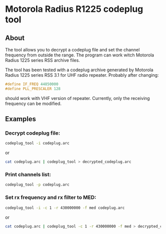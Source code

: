 # Motorola Radius R1225 codeplug tool

## About
The tool allows you to decrypt a codeplug file and set the channel frequency from outside the range. The program can work witch Motorola Radius 1225 series RSS archive files.

The tool has been tested with a codeplug archive generated by Motorola Radius 1225 series RSS 3.1 for UHF radio repeater. Probably after changing:
```c
#define IF_FREQ 44850000
#define PLL_PRESCALER 128
```
should work with VHF version of repeater. Currently, only the receiving frequency can be modified.

## Examples

### Decrypt codeplug file:
```bash
codeplug_tool -i codeplug.arc
```
or
```bash
cat codeplug.arc | codeplug_tool > decrypted_codeplug.arc
```

### Print channels list:
```bash
codeplug_tool -p codeplug.arc
```

### Set rx frequency and rx filter to MED:
```bash
codeplug_tool -i -c 1 -r 430000000 -f med codeplug.arc
```
or
```bash
cat codeplug.arc | codeplug_tool -c 1 -r 430000000 -f med > decrypted_codeplug.arc
```

